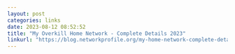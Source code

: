 ```yaml
---
layout: post
categories: links
date: 2023-08-12 08:52:52
title: "My Overkill Home Network - Complete Details 2023"
linkurl: "https://blog.networkprofile.org/my-home-network-complete-details-2023/"
---
```

